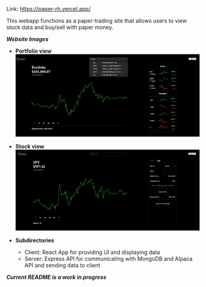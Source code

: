 Link: https://paper-rh.vercel.app/

This webapp functions as a paper-trading site that allows users to view stock data and buy/sell with paper money.

***Website Images***
- **Portfolio view**
![ws1.JPG](https://github.com/xanhei/PaperRH/blob/main/images/ws1.JPG?raw=true)

- **Stock view**
![ws2.JPG](https://github.com/xanhei/PaperRH/blob/main/images/ws2.JPG?raw=true)

- **Subdirectories**
  - Client: React App for providing UI and displaying data
  - Server: Express API for communicating with MongoDB and Alpaca API and sending data to client

***Current README is a work in progress***
